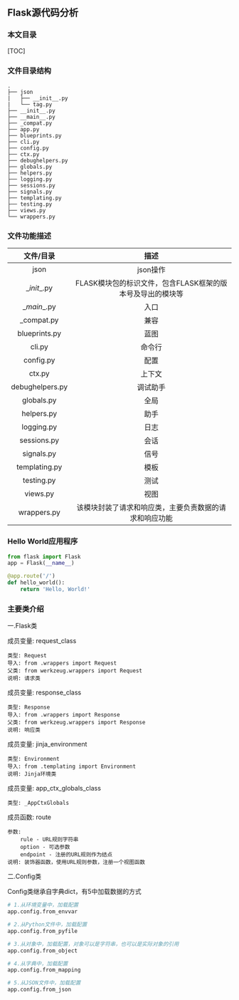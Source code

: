 ## Flask源代码分析
### 本文目录

[TOC]



### 文件目录结构
```
.
├── json
|   ├── __init__.py
|   └── tag.py
├── __init__.py
├── __main__.py
├── _compat.py
├── app.py
├── blueprints.py
├── cli.py
├── config.py
├── ctx.py
├── debughelpers.py
├── globals.py
├── helpers.py
├── logging.py
├── sessions.py
├── signals.py
├── templating.py
├── testing.py
├── views.py
└── wrappers.py
```

### 文件功能描述

| 文件/目录 | 描述 |
| :-----: | :-----: |
| json | json操作 |
| \__init__.py | FLASK模块包的标识文件，包含FLASK框架的版本号及导出的模块等 |
| \__main__.py | 入口 |
| _compat.py | 兼容 |
| blueprints.py | 蓝图 |
| cli.py | 命令行 |
| config.py | 配置 |
| ctx.py | 上下文 |
| debughelpers.py | 调试助手 |
| globals.py | 全局 |
| helpers.py | 助手 |
| logging.py | 日志 |
| sessions.py | 会话 |
| signals.py | 信号 |
| templating.py | 模板 |
| testing.py | 测试 |
| views.py | 视图 |
| wrappers.py | 该模块封装了请求和响应类，主要负责数据的请求和响应功能 |

### Hello World应用程序
```python
from flask import Flask
app = Flask(__name__)

@app.route('/')
def hello_world():
    return 'Hello, World!'
```

### 主要类介绍

一.Flask类

成员变量: request_class

    类型: Request
    导入: from .wrappers import Request
    父类: from werkzeug.wrappers import Request
    说明: 请求类

成员变量: response_class

    类型: Response
    导入: from .wrappers import Response
    父类: from werkzeug.wrappers import Response
    说明: 响应类

成员变量: jinja_environment

    类型: Environment
    导入: from .templating import Environment
    说明: Jinja环境类

成员变量: app_ctx_globals_class

    类型: _AppCtxGlobals


成员函数: route

    参数:
        rule - URL规则字符串
        option - 可选参数
        endpoint - 注册的URL规则作为结点
    说明: 装饰器函数，使用URL规则参数，注册一个视图函数

二.Config类

Config类继承自字典dict，有5中加载数据的方式

```python
# 1.从环境变量中，加载配置
app.config.from_envvar

# 2.从Python文件中，加载配置
app.config.from_pyfile

# 3.从对象中，加载配置，对象可以是字符串，也可以是实际对象的引用
app.config.from_object

# 4.从字典中，加载配置
app.config.from_mapping

# 5.从JSON文件中，加载配置
app.config.from_json
```
